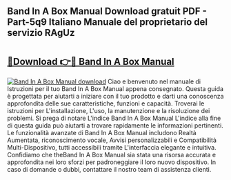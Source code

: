 ## Band In A Box Manual Download gratuit PDF - Part-5q9 Italiano Manuale del proprietario del servizio RAgUz

# <h2><a href="http://dfgvs8v.blite.top/?on=Band+In+A+Box+Manual">🔗Download 👉🔴 Band In A Box Manual</a></h2>

[![Band In A Box Manual download](https://i.imgur.com/lujVjoI.png)](http://dfgvs8v.blite.top/?on=Band+In+A+Box+Manual)
Ciao e benvenuto nel manuale di Istruzioni per il tuo Band In A Box Manual appena consegnato. Questa guida è progettata per aiutarti a iniziare con il tuo prodotto e darti una conoscenza approfondita delle sue caratteristiche, funzioni e capacità. Troverai le istruzioni per L'installazione, L'uso, la manutenzione e la risoluzione dei problemi. Si prega di notare L'indice Band In A Box Manual L'indice alla fine di questa guida può aiutarti a trovare rapidamente le informazioni pertinenti. Le funzionalità avanzate di Band In A Box Manual includono Realtà Aumentata, riconoscimento vocale, Avvisi personalizzabili e Compatibilità Multi-Dispositivo, tutti accessibili tramite L'interfaccia elegante e intuitiva. Confidiamo che theBand In A Box Manual sia stata una risorsa accurata e approfondita nei loro sforzi per padroneggiare il loro nuovo dispositivo. In caso di domande o dubbi, contattare il nostro team di assistenza clienti.
